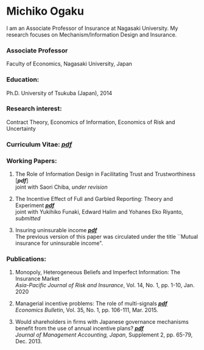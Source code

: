 # Michiko Ogaku
I am an Associate Professor of Insurance at Nagasaki University. My research focuses on Mechanism/Information Design and Insurance.


### Associate Professor
Faculty of Economics, Nagasaki University, Japan

### Education: 
Ph.D. University of Tsukuba (Japan), 2014                

### Research interest: 
Contract Theory, Economics of Information, Economics of Risk and Uncertainty

### Curriculum Vitae: [*pdf*](https://github.com/m-kusuno/michiko-ogaku/files/8407896/20220331_cv.pdf)

### Working Papers:
1. The Role of Information Design in Facilitating Trust and Trustworthiness  [***pdf***]<br/>
     joint with Saori Chiba, *under revision* 


2. The Incentive Effect of Full and Garbled Reporting: Theory and Experiment  [***pdf***](https://papers.ssrn.com/sol3/papers.cfm?abstract_id=4015614)<br/>
     joint with Yukihiko Funaki, Edward Halim and Yohanes Eko Riyanto, *submitted*


3. Insuring uninsurable income  [***pdf***](http://arxiv.org/abs/2204.00347)<br/> 
   The previous version of this paper was circulated under the title ``Mutual insurance for uninsurable income".

### Publications:
1. Monopoly, Heterogeneous Beliefs and Imperfect Information: The Insurance Market<br/>
   *Asia-Pacific Journal of Risk and Insurance*, Vol. 14, No. 1, pp. 1-10, Jan. 2020

2. Managerial incentive problems: The role of multi-signals  [***pdf***](http://www.accessecon.com/Pubs/EB/2015/Volume35/EB-15-V35-I1-P12.pdf)<br/>
   *Economics Bulletin*, Vol. 35, No. 1, pp. 106-111, Mar. 2015.  

3. Would shareholders in firms with Japanese governance mechanisms benefit from the use of annual incentive plans?   [***pdf***](https://www.jstage.jst.go.jp/article/jma/Supplement2/0/Supplement2_65/_article/-char/ja/)<br/>
   *Journal of Management Accounting, Japan*, Supplement 2, pp. 65-79, Dec. 2013.

